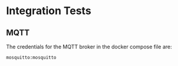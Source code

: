 # Integration Tests

## MQTT
The credentials for the MQTT broker in the docker compose file are:

```
mosquitto:mosquitto
```
